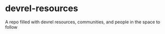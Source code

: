 # devrel-resources
A repo filled with devrel resources, communities, and people in the space to follow
